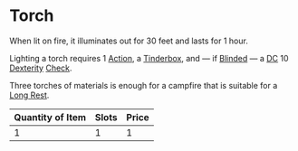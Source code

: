 # Torch

When lit on fire, it illuminates out for 30 feet and lasts for 1 hour.

Lighting a torch requires 1 [Action](../../../Game%20Procedures/Core%20Procedures/Action.md), a [Tinderbox](../10%20Coins/Tinderbox.md), and — if [Blinded](../../../Game%20Procedures/Conditions/Blinded.md) — a [DC](../../../Game%20Procedures/Core%20Procedures/DC.md) 10 [Dexterity](../../../Player%20Characters/The%20Ability%20Scores/Dexterity.md) [Check](../../../Game%20Procedures/Core%20Procedures/Check.md).

Three torches of materials is enough for a campfire that is suitable for a [Long Rest](../../../Game%20Procedures/Core%20Procedures/Resting.md#Long%20Rest).

| Quantity of Item |  Slots | Price |
| ---------------- | ------ | ----- |
| 1                | 1      | 1     |
